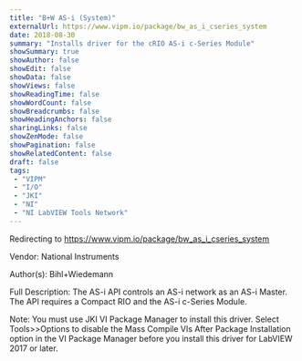 ```yaml
---
title: "B+W AS-i (System)"
externalUrl: https://www.vipm.io/package/bw_as_i_cseries_system
date: 2018-08-30
summary: "Installs driver for the cRIO AS-i c-Series Module"
showSummary: true
showAuthor: false
showEdit: false
showData: false
showViews: false
showReadingTime: false
showWordCount: false
showBreadcrumbs: false
showHeadingAnchors: false
sharingLinks: false
showZenMode: false
showPagination: false
showRelatedContent: false
draft: false
tags:
 - "VIPM"
 - "I/O"
 - "JKI"
 - "NI"
 - "NI LabVIEW Tools Network"
---
```


Redirecting to https://www.vipm.io/package/bw_as_i_cseries_system

Vendor: National Instruments

Author(s): Bihl+Wiedemann
 
Full Description:
The AS-i API controls an AS-i network as an AS-i Master. The API requires a Compact RIO and the AS-i c-Series Module.

Note: You must use JKI VI Package Manager to install this driver. Select Tools>>Options to disable the Mass Compile VIs After Package Installation option in the VI Package Manager before you install this driver for LabVIEW 2017 or later.